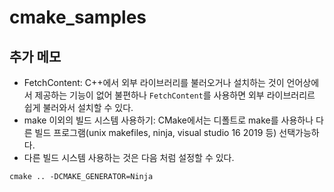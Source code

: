 # cmake_samples


## 추가 메모
- FetchContent: C++에서 외부 라이브러리를 불러오거나 설치하는 것이 언어상에서 제공하는 기능이 없어 불편하나 ```FetchContent```를 사용하면 외부 라이브러리르 쉽게 불러와서 설치할 수 있다.
- make 이외의 빌드 시스템 사용하기: CMake에서는 디폴트로 make를 사용하나 다른 빌드 프로그램(unix makefiles, ninja, visual studio 16 2019 등) 선택가능하다.
- 다른 빌드 시스템 사용하는 것은 다음 처럼 설정할 수 있다.
```
cmake .. -DCMAKE_GENERATOR=Ninja
```
